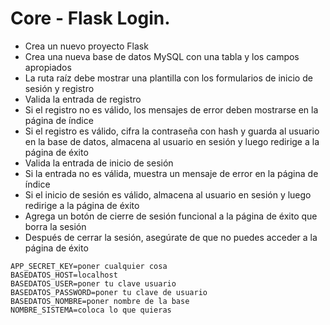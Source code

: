 # Core - Flask Login.

- Crea un nuevo proyecto Flask
- Crea una nueva base de datos MySQL con una tabla y los campos apropiados
- La ruta raíz debe mostrar una plantilla con los formularios de inicio de sesión y registro
- Valida la entrada de registro
- Si el registro no es válido, los mensajes de error deben mostrarse en la página de índice
- Si el registro es válido, cifra la contraseña con hash y guarda al usuario en la base de datos, almacena al usuario en sesión y luego redirige a la página de éxito
- Valida la entrada de inicio de sesión
- Si la entrada no es válida, muestra un mensaje de error en la página de índice
- Si el inicio de sesión es válido, almacena al usuario en sesión y luego redirige a la página de éxito
- Agrega un botón de cierre de sesión funcional a la página de éxito que borra la sesión
- Después de cerrar la sesión, asegúrate de que no puedes acceder a la página de éxito
```
APP_SECRET_KEY=poner cualquier cosa
BASEDATOS_HOST=localhost
BASEDATOS_USER=poner tu clave usuario
BASEDATOS_PASSWORD=poner tu clave de usuario
BASEDATOS_NOMBRE=poner nombre de la base
NOMBRE_SISTEMA=coloca lo que quieras
```